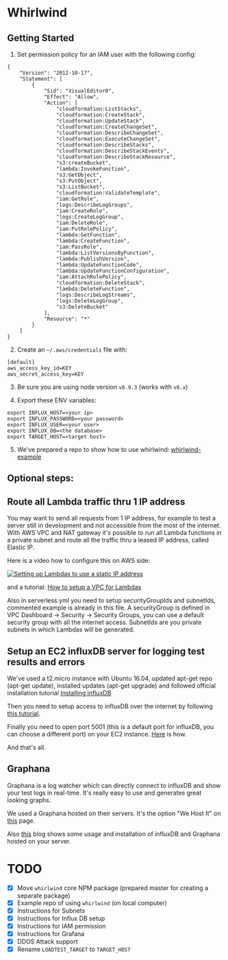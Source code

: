 # Whirlwind

## Getting Started

1. Set permission policy for an IAM user with the following config:

```
{
    "Version": "2012-10-17",
    "Statement": [
        {
            "Sid": "VisualEditor0",
            "Effect": "Allow",
            "Action": [
                "cloudformation:ListStacks",
                "cloudformation:CreateStack",
                "cloudformation:UpdateStack",
                "cloudformation:CreateChangeSet",
                "cloudformation:DescribeChangeSet",
                "cloudformation:ExecuteChangeSet",
                "cloudformation:DescribeStacks",
                "cloudformation:DescribeStackEvents",
                "cloudformation:DescribeStackResource",
                "s3:createBucket",
                "lambda:InvokeFunction",
                "s3:GetObject",
                "s3:PutObject",
                "s3:ListBucket",
                "cloudformation:ValidateTemplate",
                "iam:GetRole",
                "logs:DescribeLogGroups",
                "iam:CreateRole",
                "logs:CreateLogGroup",
                "iam:DeleteRole",
                "iam:PutRolePolicy",
                "lambda:GetFunction",
                "lambda:CreateFunction",
                "iam:PassRole",
                "lambda:ListVersionsByFunction",
                "lambda:PublishVersion",
                "lambda:UpdateFunctionCode",
                "lambda:UpdateFunctionConfiguration",
                "iam:AttachRolePolicy",
                "cloudformation:DeleteStack",
                "lambda:DeleteFunction",
                "logs:DescribeLogStreams",
                "logs:DeleteLogGroup",
                "s3:DeleteBucket"
            ],
            "Resource": "*"
        }
    ]
}
```

2. Create an `~/.aws/credentials` file with:
```
[default]
aws_access_key_id=KEY
aws_secret_access_key=KEY
```

3. Be sure you are using node version `v8.9.3` (works with `v8.x`)

4. Export these ENV variables:
```
export INFLUX_HOST=<your ip>
export INFLUX_PASSWORD=<your password>
export INFLUX_USER=<your user>
export INFLUX_DB=<the database>
export TARGET_HOST=<target host>
```

5. We've prepared a repo to show how to use whirlwind: [whirlwind-example](https://github.com/xolvio/whirlwind-example)

## Optional steps:

## Route all Lambda traffic thru 1 IP address
You may want to send all requests from 1 IP address, for example to test a server still in development and not accessible from the most of the internet. With AWS VPC and NAT gateway it's possible to run all Lambda functions in a private subnet and route all the traffic thru a leased IP address, called Elastic IP.

Here is a video how to configure this on AWS side:

[![Setting up Lambdas to use a static IP address](http://img.youtube.com/vi/JcRKdEP94jM/0.jpg)](http://www.youtube.com/watch?v=JcRKdEP94jM "AWS Knowledge Center Videos: How do I use AWS Lambda in a VPC?")

and a tutorial:
[How to setup a VPC for Lambdas](https://docs.aws.amazon.com/vpc/latest/userguide/VPC_Scenario2.html "How to setup a VPC for Lambdas")

Also in serverless.yml you need to setup securityGroupIds and subnetIds, commented example is already in this file. A securityGroup is defined in VPC Dashboard -> Security -> Security Groups, you can use a default security group with all the internet access. SubnetIds are you private subnets in which Lambdas will be generated.

## Setup an EC2 influxDB server for logging test results and errors
We've used a t2.micro instance with Ubuntu 16.04, updated apt-get repo (apt-get update), installed updates (apt-get upgrade) and followed official installation tutorial [Installing influxDB](https://docs.influxdata.com/influxdb/v1.6/introduction/installation/#installing-influxdb-oss "Installing influxDB")

Then you need to setup access to influxDB over the internet by following [this tutorial](https://docs.influxdata.com/influxdb/v1.6/administration/authentication_and_authorization/ "Authentication and authorisation").

Finally you need to open port 5001 (this is a default port for influxDB, you can choose a different port) on your EC2 instance. [Here](https://docs.aws.amazon.com/AWSEC2/latest/UserGuide/authorizing-access-to-an-instance.html "Opening port on EC2 for influxDB") is how.

And that's all.

## Graphana
Graphana is a log watcher which can directly connect to influxDB and show your test logs in real-time. It's really easy to use and generates great looking graphs.

We used a Graphana hosted on their servers. It's the option "We Host It" on [this](https://grafana.com/get "Get Graphana") page.

Also [this](http://www.andremiller.net/content/grafana-and-influxdb-quickstart-on-ubuntu "Setting up influxDB") blog shows some usage and installation of influxDB and Graphana hosted on your server.

# TODO
* [x] Move `whirlwind` core NPM package (prepared master for creating a separate package)
* [x] Example repo of using `whirlwind` (on local computer)
* [x] Instructions for Subnets
* [x] Instructions for Influx DB setup
* [x] Instructions for IAM permission
* [x] Instructions for Grafana
* [x] DDOS Attack support
* [x] Rename `LOADTEST_TARGET` to `TARGET_HOST`
